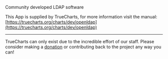 Community developed LDAP software

This App is supplied by TrueCharts, for more information visit the manual: [https://truecharts.org/charts/dev/openldap](https://truecharts.org/charts/dev/openldap)

---

TrueCharts can only exist due to the incredible effort of our staff.
Please consider making a [donation](https://truecharts.org/sponsor) or contributing back to the project any way you can!
